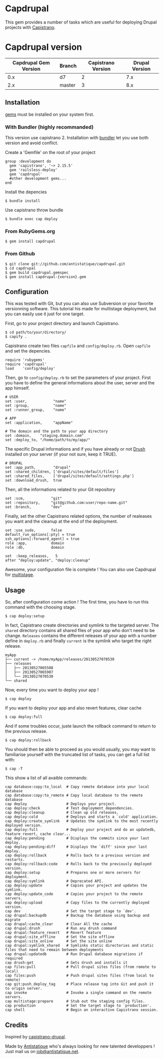 # Capdrupal

This gem provides a number of tasks which are useful for deploying Drupal projects with [Capistrano](https://github.com/capistrano/capistrano). 

# Capdrupal version


Capdrupal Gem Version | Branch | Capistrano Version | Drupal Version 
--------------------- | ------ | ------------------ | --------------
0.x                   |  d7    |   2                |    7.x
2.x                   | master |   3                |    8.x


## Installation
[gems](http://rubygems.org) must be installed on your system first.

### With Bundler (highly recommanded)

This version use capistrano 2. Installation with [bundler](http://bundler.io/) let you use both version and avoid conflict.

Create a 'Gemfile' on the root of your project


	group :development do
	  gem 'capistrano', '~> 2.15.5'
	  gem 'railsless-deploy'
	  gem 'capdrupal'
	  #other development gems...
	end
	
Install the depencies

	$ bundle install
	
Use capistrano throw bundle

	$ bundle exec cap deploy

### From RubyGems.org 

    $ gem install capdrupal

### From Github

	$ git clone git://github.com/antistatique/capdrupal.git
	$ cd capdrupal
	$ gem build capdrupal.gemspec
	$ gem install capdrupal-{version}.gem

	
## Configuration

This was tested with Git, but you can also use Subversion or your favorite versionning software. This tutorial his made for multistage deployment, but you can easily use it just for one target. 

First, go to your project directory and launch Capistrano.

	$ cd path/to/your/directory/
	$ capify .
	
Capistrano create two files `capfile` and `config/deploy.rb`. Open `capfile` and set the depencies.

	require 'rubygems'
	require 'capdrupal'
	load    'config/deploy'
	
Then, go to `config/deploy.rb` to set the parameters of your project. First you have to define the general informations about the user, server and the app himself.

	# USER
	set :user,            "name"
	set :group,           "name"
	set :runner_group,    "name"
	
	# APP
	set :application,     "appName"
	
	# The domain and the path to your app directory
	set :domain,    "staging.domain.com"
	set :deploy_to, "/home/path/to/my/app/"

The specific Drupal informations and if you have already or not [Drush](https://drupal.org/project/drush) installed on your server (if your not sure, keep it TRUE).

	# DRUPAL
	set :app_path,        "drupal"
	set :shared_children, ['drupal/sites/default/files']
	set :shared_files,    ['drupal/sites/default/settings.php'] 
	set :download_drush,  true

Then, all the informations related to your Git repository

	set :scm,            "git"
	set :repository,     "git@github.com:user/repo-name.git"
	set :branch,         "dev"
	
Finally, set the other Capistrano related options, the number of realeases you want and the cleanup at the end of the deployment.

	set :use_sudo,       false
	default_run_options[:pty] = true
	ssh_options[:forward_agent] = true	
	role :app,           domain
	role :db,            domain
	
	set  :keep_releases,   5
	after "deploy:update", "deploy:cleanup" 
	
Awesome, your configuration file is complete ! You can also use Capdrupal for [multistage](https://github.com/capistrano/capistrano/wiki/2.x-Multistage-Extension).


## Usage

So, after configuration come action ! The first time, you have to run this command with the choosing stage.

	$ cap deploy:setup
	
In fact, Capistrano create directories and symlink to the targeted server. The `shared` directory contains all shared files of your app who don't need to be change. `Releases` contains the different releases of your app with a number define in `deploy.rb` and finally `current` is the symlink who target the right release.

	myApp
	├── current -> /home/myApp/releases/20130527070530
	├── releases
	│   ├── 20130527065508
	│   ├── 20130527065907
	│   └── 20130527070530
	└── shared

Now, every time you want to deploy your app !

	$ cap deploy

If you want to deploy your app and also revert features, clear cache

	$ cap deploy:full
	
And if some troubles occur, juste launch the rollback command to return to the previous release.

	$ cap deploy:rollback


You should then be able to proceed as you would usually, you may want to familiarise yourself with the truncated list of tasks, you can get a full list with:

    $ cap -T
    
This show a list of all avaible commands:

    
	cap database:copy:to_local  # Copy remote database into your local database
	cap database:copy:to_remote # Copy local database to the remote database
	cap deploy                  # Deploys your project.
	cap deploy:check            # Test deployment dependencies.
	cap deploy:cleanup          # Clean up old releases.
	cap deploy:cold             # Deploys and starts a `cold' application.
	cap deploy:create_symlink   # Updates the symlink to the most recently deployed version.
	cap deploy:full             # Deploy your project and do an updatedb, feature revert, cache clear...
	cap deploy:pending          # Displays the commits since your last deploy.
	cap deploy:pending:diff     # Displays the `diff' since your last deploy.
	cap deploy:rollback         # Rolls back to a previous version and restarts.
	cap deploy:rollback:code    # Rolls back to the previously deployed version.
	cap deploy:setup            # Prepares one or more servers for deployment.
	cap deploy:symlink          # Deprecated API.
	cap deploy:update           # Copies your project and updates the symlink.
	cap deploy:update_code      # Copies your project to the remote servers.
	cap deploy:upload           # Copy files to the currently deployed version.
	cap dev                     # Set the target stage to `dev'.
	cap drupal:backupdb         # Backup the database using backup and migrate
	cap drupal:cache_clear      # Clear All the cache
	cap drupal:drush            # Run any drush command
	cap drupal:feature_revert   # Revert feature
	cap drupal:site_offline     # Set the site offline
	cap drupal:site_online      # Set the site online
	cap drupal:symlink_shared   # Symlinks static directories and static files that need to remain between deployments
	cap drupal:updatedb         # Run Drupal database migrations if required
	cap drush:get               # Gets drush and installs it
	cap files:pull              # Pull drupal sites files (from remote to local)
	cap files:push              # Push drupal sites files (from local to remote)
	cap git:push_deploy_tag     # Place release tag into Git and push it to origin server.
	cap invoke                  # Invoke a single command on the remote servers.
	cap multistage:prepare      # Stub out the staging config files.
	cap production              # Set the target stage to `production'.
	cap shell                   # Begin an interactive Capistrano session.


## Credits

Inspired by [capistrano-drupal](https://github.com/previousnext/capistrano-drupal).

Made by [Antistatique](http://www.antistatique.net) who's always looking for new talented developpers ! Just mail us on [job@antistatique.net](mailto:hello@antistatique.net).
